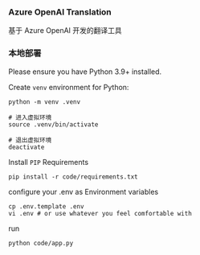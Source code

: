 ### Azure OpenAI Translation

基于 Azure OpenAI 开发的翻译工具

### 本地部署

Please ensure you have Python 3.9+ installed.

Create `venv` environment for Python:

```console
python -m venv .venv

# 进入虚拟环境
source .venv/bin/activate

# 退出虚拟环境
deactivate
```

Install `PIP` Requirements

```console
pip install -r code/requirements.txt
```

configure your .env as Environment variables

```
cp .env.template .env
vi .env # or use whatever you feel comfortable with
```

run

```console
python code/app.py
```